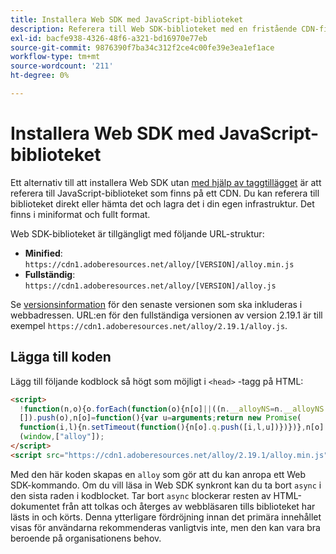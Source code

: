 ```yaml
---
title: Installera Web SDK med JavaScript-biblioteket
description: Referera till Web SDK-biblioteket med en fristående CDN-fil.
exl-id: bacfe938-4326-48f6-a321-bd16970e77eb
source-git-commit: 9876390f7ba34c312f2ce4c00fe39e3ea1ef1ace
workflow-type: tm+mt
source-wordcount: '211'
ht-degree: 0%

---
```


# Installera Web SDK med JavaScript-biblioteket

Ett alternativ till att installera Web SDK utan [med hjälp av taggtillägget](extension.md) är att referera till JavaScript-biblioteket som finns på ett CDN. Du kan referera till biblioteket direkt eller hämta det och lagra det i din egen infrastruktur. Det finns i miniformat och fullt format.

Web SDK-biblioteket är tillgängligt med följande URL-struktur:

* **Minified**: `https://cdn1.adoberesources.net/alloy/[VERSION]/alloy.min.js`
* **Fullständig**: `https://cdn1.adoberesources.net/alloy/[VERSION]/alloy.js`

Se [versionsinformation](../release-notes.md) för den senaste versionen som ska inkluderas i webbadressen. URL:en för den fullständiga versionen av version 2.19.1 är till exempel `https://cdn1.adoberesources.net/alloy/2.19.1/alloy.js`.

## Lägga till koden

Lägg till följande kodblock så högt som möjligt i `<head>` -tagg på HTML:

```html
<script>
  !function(n,o){o.forEach(function(o){n[o]||((n.__alloyNS=n.__alloyNS||
  []).push(o),n[o]=function(){var u=arguments;return new Promise(
  function(i,l){n.setTimeout(function(){n[o].q.push([i,l,u])})})},n[o].q=[])})}
  (window,["alloy"]);
</script>
<script src="https://cdn1.adoberesources.net/alloy/2.19.1/alloy.min.js" async></script>
```

Med den här koden skapas en `alloy` som gör att du kan anropa ett Web SDK-kommando. Om du vill läsa in Web SDK synkront kan du ta bort `async` i den sista raden i kodblocket. Tar bort `async` blockerar resten av HTML-dokumentet från att tolkas och återges av webbläsaren tills biblioteket har lästs in och körts. Denna ytterligare fördröjning innan det primära innehållet visas för användarna rekommenderas vanligtvis inte, men den kan vara bra beroende på organisationens behov.
